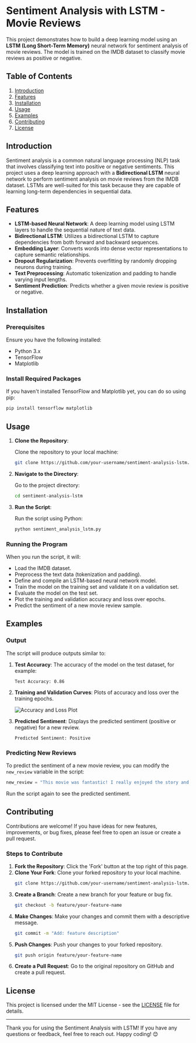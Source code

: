 # Sentiment Analysis with LSTM - Movie Reviews

This project demonstrates how to build a deep learning model using an **LSTM (Long Short-Term Memory)** neural network for sentiment analysis of movie reviews. The model is trained on the IMDB dataset to classify movie reviews as positive or negative.

## Table of Contents

1. [Introduction](#introduction)
2. [Features](#features)
3. [Installation](#installation)
4. [Usage](#usage)
5. [Examples](#examples)
6. [Contributing](#contributing)
7. [License](#license)

## Introduction

Sentiment analysis is a common natural language processing (NLP) task that involves classifying text into positive or negative sentiments. This project uses a deep learning approach with a **Bidirectional LSTM** neural network to perform sentiment analysis on movie reviews from the IMDB dataset. LSTMs are well-suited for this task because they are capable of learning long-term dependencies in sequential data.

## Features

- **LSTM-based Neural Network**: A deep learning model using LSTM layers to handle the sequential nature of text data.
- **Bidirectional LSTM**: Utilizes a bidirectional LSTM to capture dependencies from both forward and backward sequences.
- **Embedding Layer**: Converts words into dense vector representations to capture semantic relationships.
- **Dropout Regularization**: Prevents overfitting by randomly dropping neurons during training.
- **Text Preprocessing**: Automatic tokenization and padding to handle varying input lengths.
- **Sentiment Prediction**: Predicts whether a given movie review is positive or negative.

## Installation

### Prerequisites

Ensure you have the following installed:

- Python 3.x
- TensorFlow
- Matplotlib

### Install Required Packages

If you haven't installed TensorFlow and Matplotlib yet, you can do so using pip:

```bash
pip install tensorflow matplotlib
```

## Usage

1. **Clone the Repository**:

   Clone the repository to your local machine:

   ```bash
   git clone https://github.com/your-username/sentiment-analysis-lstm.git
   ```

2. **Navigate to the Directory**:

   Go to the project directory:

   ```bash
   cd sentiment-analysis-lstm
   ```

3. **Run the Script**:

   Run the script using Python:

   ```bash
   python sentiment_analysis_lstm.py
   ```

### Running the Program

When you run the script, it will:

- Load the IMDB dataset.
- Preprocess the text data (tokenization and padding).
- Define and compile an LSTM-based neural network model.
- Train the model on the training set and validate it on a validation set.
- Evaluate the model on the test set.
- Plot the training and validation accuracy and loss over epochs.
- Predict the sentiment of a new movie review sample.

## Examples

### Output

The script will produce outputs similar to:

1. **Test Accuracy**: The accuracy of the model on the test dataset, for example:

   ```
   Test Accuracy: 0.86
   ```

2. **Training and Validation Curves**: Plots of accuracy and loss over the training epochs.

   ![Accuracy and Loss Plot](accuracy_loss_plot.png)

3. **Predicted Sentiment**: Displays the predicted sentiment (positive or negative) for a new review.

   ```
   Predicted Sentiment: Positive
   ```

### Predicting New Reviews

To predict the sentiment of a new movie review, you can modify the `new_review` variable in the script:

```python
new_review = "This movie was fantastic! I really enjoyed the story and the acting was superb."
```

Run the script again to see the predicted sentiment.

## Contributing

Contributions are welcome! If you have ideas for new features, improvements, or bug fixes, please feel free to open an issue or create a pull request.

### Steps to Contribute

1. **Fork the Repository**: Click the 'Fork' button at the top right of this page.
2. **Clone Your Fork**: Clone your forked repository to your local machine.
   ```bash
   git clone https://github.com/your-username/sentiment-analysis-lstm.git
   ```
3. **Create a Branch**: Create a new branch for your feature or bug fix.
   ```bash
   git checkout -b feature/your-feature-name
   ```
4. **Make Changes**: Make your changes and commit them with a descriptive message.
   ```bash
   git commit -m "Add: feature description"
   ```
5. **Push Changes**: Push your changes to your forked repository.
   ```bash
   git push origin feature/your-feature-name
   ```
6. **Create a Pull Request**: Go to the original repository on GitHub and create a pull request.

## License

This project is licensed under the MIT License - see the [LICENSE](LICENSE) file for details.

---

Thank you for using the Sentiment Analysis with LSTM! If you have any questions or feedback, feel free to reach out. Happy coding! 😊
